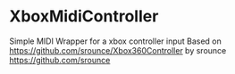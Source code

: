 # XboxMidiController
Simple MIDI Wrapper for a xbox controller input   Based on https://github.com/srounce/Xbox360Controller by srounce https://github.com/srounce

